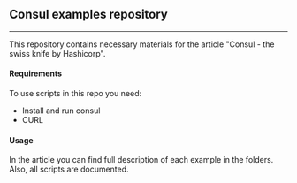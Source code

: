 ## Consul examples repository  

---

This repository contains necessary materials for the article "Consul - the swiss knife by Hashicorp".


#### Requirements

To use scripts in this repo you need:

- Install and run consul
- CURL

#### Usage

In the article you can find full description of each example in the folders. Also, all scripts are documented.
